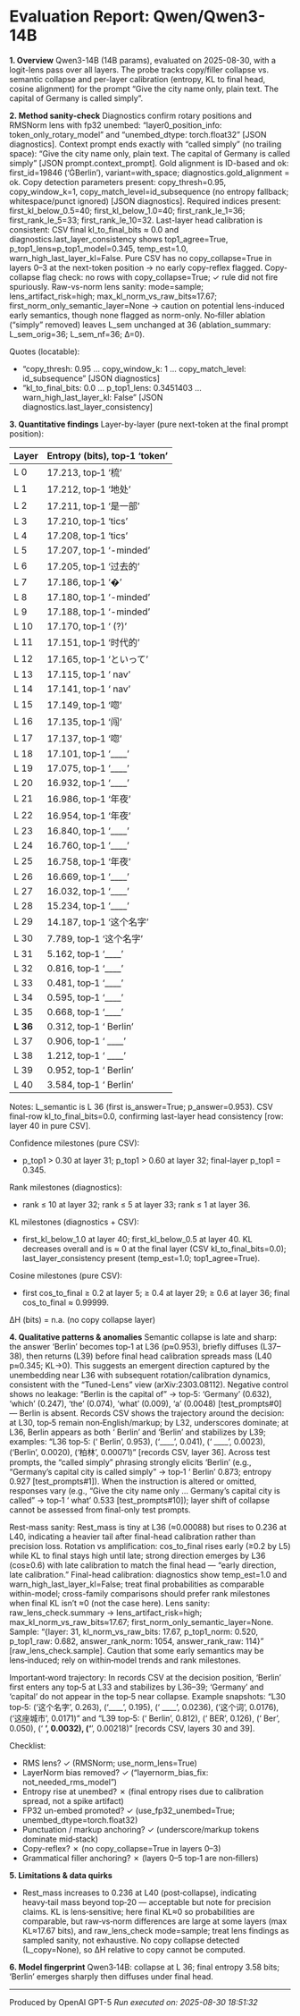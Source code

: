 # Evaluation Report: Qwen/Qwen3-14B
**1. Overview**
Qwen3-14B (14B params), evaluated on 2025-08-30, with a logit-lens pass over all layers. The probe tracks copy/filler collapse vs. semantic collapse and per-layer calibration (entropy, KL to final head, cosine alignment) for the prompt “Give the city name only, plain text. The capital of Germany is called simply”.

**2. Method sanity-check**
Diagnostics confirm rotary positions and RMSNorm lens with fp32 unembed: “layer0_position_info: token_only_rotary_model” and “unembed_dtype: torch.float32” [JSON diagnostics]. Context prompt ends exactly with “called simply” (no trailing space): “Give the city name only, plain text. The capital of Germany is called simply” [JSON prompt.context_prompt]. Gold alignment is ID-based and ok: first_id=19846 (‘ĠBerlin’), variant=with_space; diagnostics.gold_alignment = ok. Copy detection parameters present: copy_thresh=0.95, copy_window_k=1, copy_match_level=id_subsequence (no entropy fallback; whitespace/punct ignored) [JSON diagnostics]. Required indices present: first_kl_below_0.5=40; first_kl_below_1.0=40; first_rank_le_1=36; first_rank_le_5=33; first_rank_le_10=32. Last-layer head calibration is consistent: CSV final kl_to_final_bits ≈ 0.0 and diagnostics.last_layer_consistency shows top1_agree=True, p_top1_lens≈p_top1_model=0.345, temp_est=1.0, warn_high_last_layer_kl=False. Pure CSV has no copy_collapse=True in layers 0–3 at the next-token position → no early copy-reflex flagged. Copy-collapse flag check: no rows with copy_collapse=True; ✓ rule did not fire spuriously. Raw-vs-norm lens sanity: mode=sample; lens_artifact_risk=high; max_kl_norm_vs_raw_bits≈17.67; first_norm_only_semantic_layer=None → caution on potential lens-induced early semantics, though none flagged as norm-only. No‑filler ablation (“simply” removed) leaves L_sem unchanged at 36 (ablation_summary: L_sem_orig=36; L_sem_nf=36; Δ=0).

Quotes (locatable):
- “copy_thresh: 0.95 … copy_window_k: 1 … copy_match_level: id_subsequence” [JSON diagnostics]
- “kl_to_final_bits: 0.0 … p_top1_lens: 0.3451403 … warn_high_last_layer_kl: False” [JSON diagnostics.last_layer_consistency]

**3. Quantitative findings**
Layer-by-layer (pure next-token at the final prompt position):

| Layer | Entropy (bits), top‑1 ‘token’ |
|---|---|
| L 0 | 17.213, top‑1 ‘梳’ |
| L 1 | 17.212, top‑1 ‘地处’ |
| L 2 | 17.211, top‑1 ‘是一部’ |
| L 3 | 17.210, top‑1 ‘tics’ |
| L 4 | 17.208, top‑1 ‘tics’ |
| L 5 | 17.207, top‑1 ‘-minded’ |
| L 6 | 17.205, top‑1 ‘过去的’ |
| L 7 | 17.186, top‑1 ‘�’ |
| L 8 | 17.180, top‑1 ‘-minded’ |
| L 9 | 17.188, top‑1 ‘-minded’ |
| L 10 | 17.170, top‑1 ‘ (?)’ |
| L 11 | 17.151, top‑1 ‘时代的’ |
| L 12 | 17.165, top‑1 ‘といって’ |
| L 13 | 17.115, top‑1 ‘ nav’ |
| L 14 | 17.141, top‑1 ‘ nav’ |
| L 15 | 17.149, top‑1 ‘唿’ |
| L 16 | 17.135, top‑1 ‘闯’ |
| L 17 | 17.137, top‑1 ‘唿’ |
| L 18 | 17.101, top‑1 ‘____’ |
| L 19 | 17.075, top‑1 ‘____’ |
| L 20 | 16.932, top‑1 ‘____’ |
| L 21 | 16.986, top‑1 ‘年夜’ |
| L 22 | 16.954, top‑1 ‘年夜’ |
| L 23 | 16.840, top‑1 ‘____’ |
| L 24 | 16.760, top‑1 ‘____’ |
| L 25 | 16.758, top‑1 ‘年夜’ |
| L 26 | 16.669, top‑1 ‘____’ |
| L 27 | 16.032, top‑1 ‘____’ |
| L 28 | 15.234, top‑1 ‘____’ |
| L 29 | 14.187, top‑1 ‘这个名字’ |
| L 30 | 7.789, top‑1 ‘这个名字’ |
| L 31 | 5.162, top‑1 ‘____’ |
| L 32 | 0.816, top‑1 ‘____’ |
| L 33 | 0.481, top‑1 ‘____’ |
| L 34 | 0.595, top‑1 ‘____’ |
| L 35 | 0.668, top‑1 ‘____’ |
| **L 36** | 0.312, top‑1 ‘ Berlin’ |
| L 37 | 0.906, top‑1 ‘ ____’ |
| L 38 | 1.212, top‑1 ‘ ____’ |
| L 39 | 0.952, top‑1 ‘ Berlin’ |
| L 40 | 3.584, top‑1 ‘ Berlin’ |

Notes: L_semantic is L 36 (first is_answer=True; p_answer=0.953). CSV final-row kl_to_final_bits=0.0, confirming last-layer head consistency [row: layer 40 in pure CSV].

Confidence milestones (pure CSV):
- p_top1 > 0.30 at layer 31; p_top1 > 0.60 at layer 32; final-layer p_top1 = 0.345.

Rank milestones (diagnostics):
- rank ≤ 10 at layer 32; rank ≤ 5 at layer 33; rank ≤ 1 at layer 36.

KL milestones (diagnostics + CSV):
- first_kl_below_1.0 at layer 40; first_kl_below_0.5 at layer 40. KL decreases overall and is ≈ 0 at the final layer (CSV kl_to_final_bits=0.0); last_layer_consistency present (temp_est=1.0; top1_agree=True).

Cosine milestones (pure CSV):
- first cos_to_final ≥ 0.2 at layer 5; ≥ 0.4 at layer 29; ≥ 0.6 at layer 36; final cos_to_final ≈ 0.99999.

ΔH (bits) = n.a. (no copy collapse layer)

**4. Qualitative patterns & anomalies**
Semantic collapse is late and sharp: the answer ‘Berlin’ becomes top‑1 at L36 (p≈0.953), briefly diffuses (L37–38), then returns (L39) before final head calibration spreads mass (L40 p≈0.345; KL→0). This suggests an emergent direction captured by the unembedding near L36 with subsequent rotation/calibration dynamics, consistent with the “Tuned-Lens” view (arXiv:2303.08112). Negative control shows no leakage: “Berlin is the capital of” → top‑5: ‘Germany’ (0.632), ‘which’ (0.247), ‘the’ (0.074), ‘what’ (0.009), ‘a’ (0.0048) [test_prompts#0] — Berlin is absent. Records CSV shows the trajectory around the decision: at L30, top‑5 remain non‑English/markup; by L32, underscores dominate; at L36, Berlin appears as both ‘ Berlin’ and ‘Berlin’ and stabilizes by L39; examples: “L36 top‑5: (‘ Berlin’, 0.953), (‘____’, 0.041), (‘ ____’, 0.0023), (‘Berlin’, 0.0020), (‘柏林’, 0.00071)” [records CSV, layer 36]. Across test prompts, the “called simply” phrasing strongly elicits ‘Berlin’ (e.g., “Germany’s capital city is called simply” → top‑1 ‘ Berlin’ 0.873; entropy 0.927 [test_prompts#1]). When the instruction is altered or omitted, responses vary (e.g., “Give the city name only … Germany’s capital city is called” → top‑1 ‘ what’ 0.533 [test_prompts#10]); layer shift of collapse cannot be assessed from final-only test prompts.

Rest-mass sanity: Rest_mass is tiny at L36 (≈0.00088) but rises to 0.236 at L40, indicating a heavier tail after final-head calibration rather than precision loss. Rotation vs amplification: cos_to_final rises early (≥0.2 by L5) while KL to final stays high until late; strong direction emerges by L36 (cos≥0.6) with late calibration to match the final head — “early direction, late calibration.” Final-head calibration: diagnostics show temp_est=1.0 and warn_high_last_layer_kl=False; treat final probabilities as comparable within-model; cross-family comparisons should prefer rank milestones when final KL isn’t ≈0 (not the case here). Lens sanity: raw_lens_check.summary → lens_artifact_risk=high; max_kl_norm_vs_raw_bits≈17.67; first_norm_only_semantic_layer=None. Sample: “{layer: 31, kl_norm_vs_raw_bits: 17.67, p_top1_norm: 0.520, p_top1_raw: 0.682, answer_rank_norm: 1054, answer_rank_raw: 114}” [raw_lens_check.sample]. Caution that some early semantics may be lens‑induced; rely on within‑model trends and rank milestones.

Important‑word trajectory: In records CSV at the decision position, ‘Berlin’ first enters any top‑5 at L33 and stabilizes by L36–39; ‘Germany’ and ‘capital’ do not appear in the top‑5 near collapse. Example snapshots: “L30 top‑5: (‘这个名字’, 0.263), (‘____’, 0.195), (‘ ____’, 0.0236), (‘这个词’, 0.0176), (‘这座城市’, 0.0171)” and “L39 top‑5: (‘ Berlin’, 0.812), (‘ BER’, 0.126), (‘ Ber’, 0.050), (‘ ____’, 0.0032), (‘____’, 0.00218)” [records CSV, layers 30 and 39].

Checklist:
- RMS lens? ✓ (RMSNorm; use_norm_lens=True)
- LayerNorm bias removed? ✓ (“layernorm_bias_fix: not_needed_rms_model”)
- Entropy rise at unembed? ✗ (final entropy rises due to calibration spread, not a spike artifact)
- FP32 un-embed promoted? ✓ (use_fp32_unembed=True; unembed_dtype=torch.float32)
- Punctuation / markup anchoring? ✓ (underscore/markup tokens dominate mid‑stack)
- Copy-reflex? ✗ (no copy_collapse=True in layers 0–3)
- Grammatical filler anchoring? ✗ (layers 0–5 top‑1 are non‑fillers)

**5. Limitations & data quirks**
- Rest_mass increases to 0.236 at L40 (post‑collapse), indicating heavy‑tail mass beyond top‑20 — acceptable but note for precision claims. KL is lens‑sensitive; here final KL≈0 so probabilities are comparable, but raw‑vs‑norm differences are large at some layers (max KL≈17.67 bits), and raw_lens_check mode=sample; treat lens findings as sampled sanity, not exhaustive. No copy collapse detected (L_copy=None), so ΔH relative to copy cannot be computed.

**6. Model fingerprint**
Qwen3‑14B: collapse at L 36; final entropy 3.58 bits; ‘Berlin’ emerges sharply then diffuses under final head.

---
Produced by OpenAI GPT-5
*Run executed on: 2025-08-30 18:51:32*
